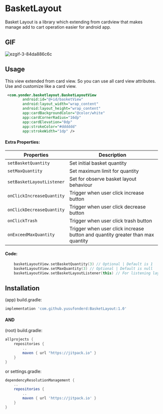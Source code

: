 # BasketLayout
Basket Layout is a library which extending from cardview that makes manage add to cart operation easier for android app.

## GIF

![ezgif-3-84da886c6c](https://user-images.githubusercontent.com/13941871/148004184-2a6c9fee-1230-4ac9-84eb-f04f6ddb2e17.gif)

## Usage
 This view extended from card view. So you can use all card view attributes. Use and customize like a card view.

```xml
 <com.yonder.basketlayout.BasketLayoutView
        android:id="@+id/basketView"
        android:layout_width="wrap_content"
        android:layout_height="wrap_content"
        app:cardBackgroundColor="@color/white"
        app:cardCornerRadius="16dp"
        app:cardElevation="0dp"
        app:strokeColor="#dddddd"
        app:strokeWidth="1dp" />
```

#### Extra Properties:
| Properties | Description |
| --- | --- |
| `setBasketQuantity` | Set initial basket quantity  |
| `setMaxQuantity` | Set maximum limit for quantity  |
| `setBasketLayoutListener` | Set for observe basket layout behaviour  |
| `onClickIncreaseQuantity` | Trigger when user click increase button  |
| `onClickDecreaseQuantity` | Trigger when user click decrease button  |
| `onClickTrash` | Trigger when user click trash button  |
| `onExceedMaxQuantity` | Trigger when user click increase button and quantity greater than max quantity |


#### Code:
```kotlin
    basketLayoutView.setBasketQuantity(3) // Optional | Default is 1 
    basketLayoutView.setMaxQuantity(3) // Optional | Default is null
    basketLayoutView.setBasketLayoutListener(this) // For listening layout events
```


## Installation

(app) build.gradle:
```gradle
implementation 'com.github.yusufonderd:BasketLayout:1.0'
```
#### AND

(root) build.gradle:
```gradle
allprojects {
    repositories {
        ..
        maven { url "https://jitpack.io" }
    }
}
```
or settings.gradle:
```gradle
dependencyResolutionManagement {
    ..
    repositories {
        ..
        maven { url 'https://jitpack.io' }
    }
}
```
